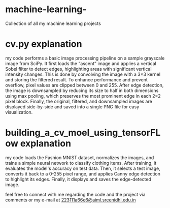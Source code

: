 # machine-learning-
Collection of all my machine learning projects 
# cv.py explanation
my code performs a basic image processing pipeline on a sample grayscale image from SciPy. It first loads the “ascent” image and applies a vertical Sobel filter to detect edges, highlighting areas with significant vertical intensity changes. This is done by convolving the image with a 3×3 kernel and storing the filtered result. To enhance performance and prevent overflow, pixel values are clipped between 0 and 255. After edge detection, the image is downsampled by reducing its size to half in both dimensions using max pooling, which preserves the most prominent edge in each 2×2 pixel block. Finally, the original, filtered, and downsampled images are displayed side-by-side and saved into a single PNG file for easy visualization.
# building_a_cv_moel_using_tensorFLow explanation
 my code loads the Fashion MNIST dataset, normalizes the images, and trains a simple neural network to classify clothing items. After training, it evaluates the model's accuracy on test data. Then, it selects a test image, converts it back to a 0-255 pixel range, and applies Canny edge detection to highlight its edges. Finally, it displays and saves the edge-detected image.

 feel free to connect with me regarding the code and the project via comments or my e-mail at 223111a66e6@aiml.sreenidhi.edu.in

